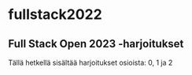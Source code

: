 # fullstack2022

Full Stack Open 2023 -harjoitukset
-------------------------------------

Tällä hetkellä sisältää harjoitukset osioista: 0, 1 ja 2

